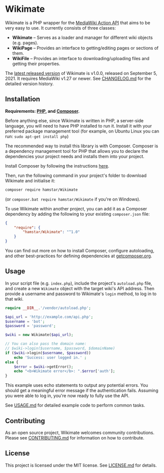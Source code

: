 # Wikimate

Wikimate is a PHP wrapper for the
[MediaWiki Action API](https://www.mediawiki.org/wiki/Special:MyLanguage/API:Main_page)
that aims to be very easy to use.
It currently consists of three classes:

- **Wikimate** – Serves as a loader and manager for different wiki objects (e.g. pages).
- **WikiPage** – Provides an interface to getting/editing pages or sections of them.
- **WikiFile** – Provides an interface to downloading/uploading files and getting their properties.

The [latest released version](https://github.com/hamstar/Wikimate/releases) of Wikimate
is v1.0.0, released on September 5, 2021.
It requires MediaWiki v1.27 or newer.
See [CHANGELOG.md](CHANGELOG.md) for the detailed version history.

## Installation

**Requirements: [PHP](https://php.net), and [Composer](https://getcomposer.org).**

Before anything else, since Wikimate is written in PHP, a server-side language,
you will need to have PHP installed to run it.
Install it with your preferred package management tool
(for example, on Ubuntu Linux you can run: `sudo apt-get install php`)

The recommended way to install this library is with Composer.
Composer is a dependency management tool for PHP
that allows you to declare the dependencies your project needs
and installs them into your project.

Install Composer by following the instructions [here](https://getcomposer.org/doc/00-intro.md).

Then, run the following command in your project's folder
to download Wikimate and initialise it:

```sh
composer require hamstar/Wikimate
```

(or `composer.bat require hamstar/Wikimate` if you're on Windows).

To use Wikimate within another project, you can add it as a Composer dependency
by adding the following to your existing `composer.json` file:

```json
{
    "require": {
        "hamstar/Wikimate": "^1.0"
    }
}
```

You can find out more on how to install Composer,
configure autoloading, and other best-practices for defining dependencies
at [getcomposer.org](https://getcomposer.org).

## Usage

In your script file (e.g. `index.php`), include the project's `autoload.php` file,
and create a new `Wikimate` object with the target wiki's API address.
Then provide a username and password to Wikimate's `login` method,
to log in to that wiki.

```php
require __DIR__.'/vendor/autoload.php';

$api_url = 'http://example.com/api.php';
$username = 'bot';
$password = 'password';

$wiki = new Wikimate($api_url);

// You can also pass the domain name:
// $wiki->login($username, $password, $domainName)
if ($wiki->login($username, $password))
	echo 'Success: user logged in.' ;
else {
	$error = $wiki->getError();
	echo "<b>Wikimate error</b>: ".$error['auth'];
}
```

This example uses echo statements to output any potential errors.
You should get a meaningful error message if the authentication fails.
Assuming you were able to log in, you're now ready to fully use the API.

See [USAGE.md](USAGE.md) for detailed example code to perform common tasks.

## Contributing

As an open source project, Wikimate welcomes community contributions.
Please see [CONTRIBUTING.md](CONTRIBUTING.md) for information on how to contribute.

## License

This project is licensed under the MIT license.
See [LICENSE.md](LICENSE.md) for details.
